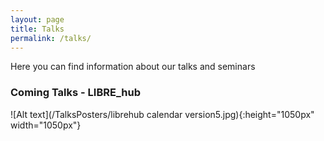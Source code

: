 ```yaml
---
layout: page
title: Talks 
permalink: /talks/
---
```

Here you can find information about our talks and seminars 


### Coming Talks - LIBRE_hub
![Alt text](/TalksPosters/librehub calendar version5.jpg){:height="1050px" width="1050px"}
